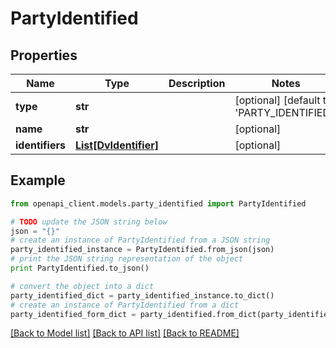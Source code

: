 # PartyIdentified


## Properties

Name | Type | Description | Notes
------------ | ------------- | ------------- | -------------
**type** | **str** |  | [optional] [default to 'PARTY_IDENTIFIED']
**name** | **str** |  | [optional] 
**identifiers** | [**List[DvIdentifier]**](DvIdentifier.md) |  | [optional] 

## Example

```python
from openapi_client.models.party_identified import PartyIdentified

# TODO update the JSON string below
json = "{}"
# create an instance of PartyIdentified from a JSON string
party_identified_instance = PartyIdentified.from_json(json)
# print the JSON string representation of the object
print PartyIdentified.to_json()

# convert the object into a dict
party_identified_dict = party_identified_instance.to_dict()
# create an instance of PartyIdentified from a dict
party_identified_form_dict = party_identified.from_dict(party_identified_dict)
```
[[Back to Model list]](../README.md#documentation-for-models) [[Back to API list]](../README.md#documentation-for-api-endpoints) [[Back to README]](../README.md)


